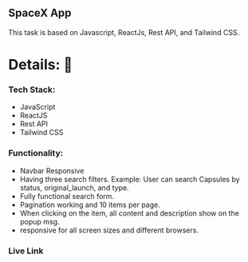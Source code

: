 ## SpaceX App

This task is based on Javascript, ReactJs, Rest API, and Tailwind CSS.

# Details: 🔭

### Tech Stack:

* JavaScript
* ReactJS
* Rest API
* Tailwind CSS

### Functionality:

* Navbar Responsive
* Having three search filters. Example: User can search Capsules by status, original_launch, and type.
* Fully functional search form.
* Pagination working and 10 items per page. 
* When clicking on the item, all content and description show on the popup msg.
* responsive for all screen sizes and different browsers.


### Live Link
